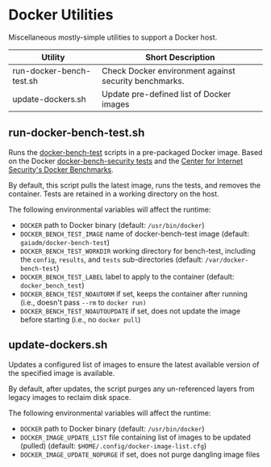 # Docker Utilities

Miscellaneous mostly-simple utilities to support a Docker host.

| Utility | Short Description |
| ------- | ----------------- |
| run-docker-bench-test.sh | Check Docker environment against security benchmarks. |
| update-dockers.sh | Update pre-defined list of Docker images |

## run-docker-bench-test.sh

Runs the [docker-bench-test](https://github.com/gaia-adm/docker-bench-test) scripts in a pre-packaged Docker image. Based on the Docker [docker-bench-security tests](https://github.com/docker/docker-bench-security) and the [Center for Internet Security's Docker Benchmarks](https://benchmarks.cisecurity.org/downloads/browse/index.cfm?category=benchmarks.servers.virtualization.docker).

By default, this script pulls the latest image, runs the tests, and removes the container. Tests are retained in a working directory on the host.

The following environmental variables will affect the runtime:
* `DOCKER` path to Docker binary (default: `/usr/bin/docker`)
* `DOCKER_BENCH_TEST_IMAGE` name of docker-bench-test image (default: `gaiadm/docker-bench-test`)
* `DOCKER_BENCH_TEST_WORKDIR` working directory for bench-test, including the `config`, `results`, and `tests` sub-directories (default: `/var/docker-bench-test`)
* `DOCKER_BENCH_TEST_LABEL` label to apply to the container (default: `docker_bench_test`)
* `DOCKER_BENCH_TEST_NOAUTORM` if set, keeps the container after running (i.e., doesn't pass `--rm` to `docker run)`
* `DOCKER_BENCH_TEST_NOAUTOUPDATE` if set, does not update the image before starting (i.e., no `docker pull`)

## update-dockers.sh

Updates a configured list of images to ensure the latest available version of the specified image is available.

By default, after updates, the script purges any un-referenced layers from legacy images to reclaim disk space.

The following environmental variables will affect the runtime:
* `DOCKER` path to Docker binary (default: `/usr/bin/docker`)
* `DOCKER_IMAGE_UPDATE_LIST` file containing list of images to be updated (pulled) (default: `$HOME/.config/docker-image-list.cfg`)
* `DOCKER_IMAGE_UPDATE_NOPURGE` if set, does not purge dangling image files
